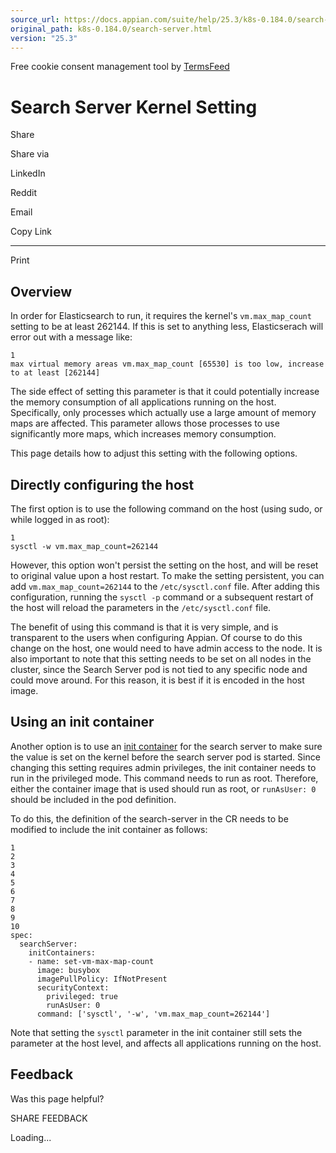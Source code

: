 ```yaml
---
source_url: https://docs.appian.com/suite/help/25.3/k8s-0.184.0/search-server.html
original_path: k8s-0.184.0/search-server.html
version: "25.3"
---
```


Free cookie consent management tool by [TermsFeed](https://www.termsfeed.com/)

# Search Server Kernel Setting

Share

Share via

LinkedIn

Reddit

Email

Copy Link

* * *

Print

## Overview

In order for Elasticsearch to run, it requires the kernel's `vm.max_map_count` setting to be at least 262144. If this is set to anything less, Elasticserach will error out with a message like:

```
1
max virtual memory areas vm.max_map_count [65530] is too low, increase to at least [262144]
```

The side effect of setting this parameter is that it could potentially increase the memory consumption of all applications running on the host. Specifically, only processes which actually use a large amount of memory maps are affected. This parameter allows those processes to use significantly more maps, which increases memory consumption.

This page details how to adjust this setting with the following options.

## Directly configuring the host

The first option is to use the following command on the host (using sudo, or while logged in as root):

```
1
sysctl -w vm.max_map_count=262144
```

However, this option won't persist the setting on the host, and will be reset to original value upon a host restart. To make the setting persistent, you can add `vm.max_map_count=262144` to the `/etc/sysctl.conf` file. After adding this configuration, running the `sysctl -p` command or a subsequent restart of the host will reload the parameters in the `/etc/sysctl.conf` file.

The benefit of using this command is that it is very simple, and is transparent to the users when configuring Appian. Of course to do this change on the host, one would need to have admin access to the node. It is also important to note that this setting needs to be set on all nodes in the cluster, since the Search Server pod is not tied to any specific node and could move around. For this reason, it is best if it is encoded in the host image.

## Using an init container

Another option is to use an [init container](init-and-sidecar-containers.html) for the search server to make sure the value is set on the kernel before the search server pod is started. Since changing this setting requires admin privileges, the init container needs to run in the privileged mode. This command needs to run as root. Therefore, either the container image that is used should run as root, or `runAsUser: 0` should be included in the pod definition.

To do this, the definition of the search-server in the CR needs to be modified to include the init container as follows:

```
1
2
3
4
5
6
7
8
9
10
spec:
  searchServer:
    initContainers:
    - name: set-vm-max-map-count
      image: busybox
      imagePullPolicy: IfNotPresent
      securityContext:
        privileged: true
        runAsUser: 0
      command: ['sysctl', '-w', 'vm.max_map_count=262144']
```

Note that setting the `sysctl` parameter in the init container still sets the parameter at the host level, and affects all applications running on the host.

## Feedback

Was this page helpful?

SHARE FEEDBACK

Loading...